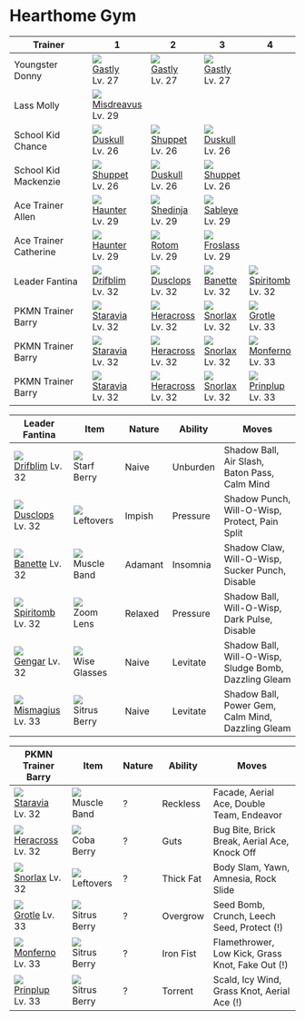 # Hearthome Gym

Trainer               | 1                                    | 2                                    | 3                                    | 4                                    
---                   | ---                                  | ---                                  | ---                                  | ---                                  
Youngster Donny       | ![][092]<br> [Gastly]<br> Lv. 27     | ![][092]<br> [Gastly]<br> Lv. 27     | ![][092]<br> [Gastly]<br> Lv. 27     
Lass Molly            | ![][200]<br> [Misdreavus]<br> Lv. 29 
School Kid Chance     | ![][355]<br> [Duskull]<br> Lv. 26    | ![][353]<br> [Shuppet]<br> Lv. 26    | ![][355]<br> [Duskull]<br> Lv. 26    
School Kid Mackenzie  | ![][353]<br> [Shuppet]<br> Lv. 26    | ![][355]<br> [Duskull]<br> Lv. 26    | ![][353]<br> [Shuppet]<br> Lv. 26    
Ace Trainer Allen     | ![][093]<br> [Haunter]<br> Lv. 29    | ![][292]<br> [Shedinja]<br> Lv. 29   | ![][302]<br> [Sableye]<br> Lv. 29    
Ace Trainer Catherine | ![][093]<br> [Haunter]<br> Lv. 29    | ![][479]<br> [Rotom]<br> Lv. 29      | ![][478]<br> [Froslass]<br> Lv. 29   
Leader Fantina        | ![][426]<br> [Drifblim]<br> Lv. 32   | ![][356]<br> [Dusclops]<br> Lv. 32   | ![][354]<br> [Banette]<br> Lv. 32    | ![][442]<br> [Spiritomb]<br> Lv. 32  | ![][094]<br> [Gengar]<br> Lv. 32     | ![][429]<br> [Mismagius]<br> Lv. 33  
PKMN Trainer Barry    | ![][397]<br> [Staravia]<br> Lv. 32   | ![][214]<br> [Heracross]<br> Lv. 32  | ![][143]<br> [Snorlax]<br> Lv. 32    | ![][388]<br> [Grotle]<br> Lv. 33     
PKMN Trainer Barry    | ![][397]<br> [Staravia]<br> Lv. 32   | ![][214]<br> [Heracross]<br> Lv. 32  | ![][143]<br> [Snorlax]<br> Lv. 32    | ![][391]<br> [Monferno]<br> Lv. 33   
PKMN Trainer Barry    | ![][397]<br> [Staravia]<br> Lv. 32   | ![][214]<br> [Heracross]<br> Lv. 32  | ![][143]<br> [Snorlax]<br> Lv. 32    | ![][394]<br> [Prinplup]<br> Lv. 33   

Leader Fantina     | Item         | Nature  | Ability       | Moves
---                | ---          | ---     | ---           | ---
![][426]<br> [Drifblim] Lv. 32        | ![][starf-berry]<br> Starf Berry        | Naive    | Unburden            | Shadow Ball, Air Slash, Baton Pass, Calm Mind
![][356]<br> [Dusclops] Lv. 32        | ![][leftovers]<br> Leftovers            | Impish   | Pressure            | Shadow Punch, Will-O-Wisp, Protect, Pain Split
![][354]<br> [Banette] Lv. 32         | ![][muscle-band]<br> Muscle Band        | Adamant  | Insomnia            | Shadow Claw, Will-O-Wisp, Sucker Punch, Disable
![][442]<br> [Spiritomb] Lv. 32       | ![][zoom-lens]<br> Zoom Lens            | Relaxed  | Pressure            | Shadow Ball, Will-O-Wisp, Dark Pulse, Disable
![][094]<br> [Gengar] Lv. 32          | ![][wise-glasses]<br> Wise Glasses      | Naive    | Levitate            | Shadow Ball, Will-O-Wisp, Sludge Bomb, Dazzling Gleam
![][429]<br> [Mismagius] Lv. 33       | ![][sitrus-berry]<br> Sitrus Berry      | Naive    | Levitate            | Shadow Ball, Power Gem, Calm Mind, Dazzling Gleam

PKMN Trainer Barry | Item         | Nature  | Ability       | Moves
---                | ---          | ---     | ---           | ---
![][397]<br> [Staravia] Lv. 32        | ![][muscle-band]<br> Muscle Band        | ?        | Reckless            | Facade, Aerial Ace, Double Team, Endeavor
![][214]<br> [Heracross] Lv. 32       | ![][coba-berry]<br> Coba Berry          | ?        | Guts                | Bug Bite, Brick Break, Aerial Ace, Knock Off
![][143]<br> [Snorlax] Lv. 32         | ![][leftovers]<br> Leftovers            | ?        | Thick Fat           | Body Slam, Yawn, Amnesia, Rock Slide
![][388]<br> [Grotle] Lv. 33          | ![][sitrus-berry]<br> Sitrus Berry      | ?        | Overgrow            | Seed Bomb, Crunch, Leech Seed, Protect          (!)
![][391]<br> [Monferno] Lv. 33        | ![][sitrus-berry]<br> Sitrus Berry      | ?        | Iron Fist           | Flamethrower, Low Kick, Grass Knot, Fake Out    (!)
![][394]<br> [Prinplup] Lv. 33        | ![][sitrus-berry]<br> Sitrus Berry      | ?        | Torrent             | Scald, Icy Wind, Grass Knot, Aerial Ace         (!)


[Gastly]: /pokemon_changes/092/
[Haunter]: /pokemon_changes/093/
[Gengar]: /pokemon_changes/094/
[Snorlax]: /pokemon_changes/143/
[Misdreavus]: /pokemon_changes/200/
[Heracross]: /pokemon_changes/214/
[Shedinja]: /pokemon_changes/292/
[Sableye]: /pokemon_changes/302/
[Shuppet]: /pokemon_changes/353/
[Banette]: /pokemon_changes/354/
[Duskull]: /pokemon_changes/355/
[Dusclops]: /pokemon_changes/356/
[Grotle]: /pokemon_changes/388/
[Monferno]: /pokemon_changes/391/
[Prinplup]: /pokemon_changes/394/
[Staravia]: /pokemon_changes/397/
[Drifblim]: /pokemon_changes/426/
[Mismagius]: /pokemon_changes/429/
[Spiritomb]: /pokemon_changes/442/
[Froslass]: /pokemon_changes/478/
[Rotom]: /pokemon_changes/479/
[coba-berry]: /img/items/coba-berry.png
[leftovers]: /img/items/leftovers.png
[muscle-band]: /img/items/muscle-band.png
[sitrus-berry]: /img/items/sitrus-berry.png
[starf-berry]: /img/items/starf-berry.png
[wise-glasses]: /img/items/wise-glasses.png
[zoom-lens]: /img/items/zoom-lens.png
[092]: /img/pokemon/092.png
[093]: /img/pokemon/093.png
[094]: /img/pokemon/094.png
[143]: /img/pokemon/143.png
[200]: /img/pokemon/200.png
[214]: /img/pokemon/214.png
[292]: /img/pokemon/292.png
[302]: /img/pokemon/302.png
[353]: /img/pokemon/353.png
[354]: /img/pokemon/354.png
[355]: /img/pokemon/355.png
[356]: /img/pokemon/356.png
[388]: /img/pokemon/388.png
[391]: /img/pokemon/391.png
[394]: /img/pokemon/394.png
[397]: /img/pokemon/397.png
[426]: /img/pokemon/426.png
[429]: /img/pokemon/429.png
[442]: /img/pokemon/442.png
[478]: /img/pokemon/478.png
[479]: /img/pokemon/479.png
